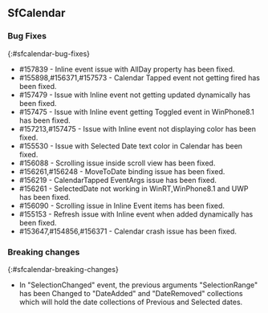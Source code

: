 ## SfCalendar

### Bug Fixes
{:#sfcalendar-bug-fixes}

* \#157839 - Inline event issue with AllDay property has been fixed.
* \#155898,#156371,#157573 - Calendar Tapped event not getting fired has been fixed.
* \#157479 - Issue with Inline event not getting updated dynamically has been fixed.
* \#157475 - Issue with Inline event getting Toggled event in WinPhone8.1 has been fixed.
* \#157213,#157475 - Issue with Inline event not displaying color has been fixed.
* \#155530 - Issue with Selected Date text color in Calendar has been fixed.
* \#156088 - Scrolling issue inside scroll view has been fixed.
* \#156261,#156248 - MoveToDate binding issue has been fixed.
* \#156219 - CalendarTapped EventArgs issue has been fixed.
* \#156261 - SelectedDate not working in WinRT,WinPhone8.1 and UWP has been fixed.
* \#156090 - Scrolling issue in Inline Event items has been fixed.
* \#155153 - Refresh issue with Inline event when added dynamically has been fixed.
* \#153647,#154856,#156371 - Calendar crash issue has been fixed.

### Breaking changes
{:#sfcalendar-breaking-changes}

* In "SelectionChanged" event, the previous arguments "SelectionRange" has been Changed to "DateAdded" and "DateRemoved" collections which will hold the date collections of Previous and Selected dates.

	


